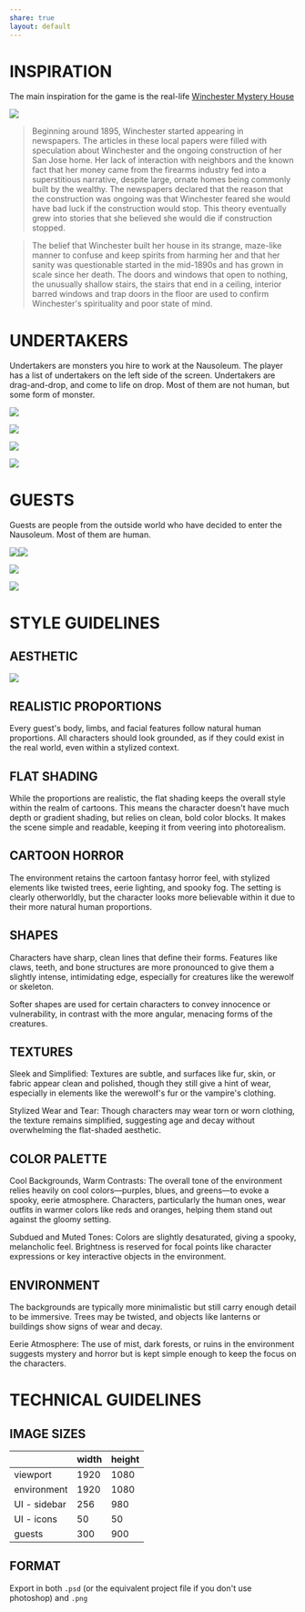 ```yaml
---
share: true
layout: default
---
```


# INSPIRATION

The main inspiration for the game is the real-life [Winchester Mystery House](https://winchestermysteryhouse.com)

![](Attachments/winchester-front-of-house.jpg)

> Beginning around 1895, Winchester started appearing in newspapers. The articles in these local papers were filled with speculation about Winchester and the ongoing construction of her San Jose home. Her lack of interaction with neighbors and the known fact that her money came from the firearms industry fed into a superstitious narrative, despite large, ornate homes being commonly built by the wealthy. The newspapers declared that the reason that the construction was ongoing was that Winchester feared she would have bad luck if the construction would stop. This theory eventually grew into stories that she believed she would die if construction stopped.

> The belief that Winchester built her house in its strange, maze-like manner to confuse and keep spirits from harming her and that her sanity was questionable started in the mid-1890s and has grown in scale since her death. The doors and windows that open to nothing, the unusually shallow stairs, the stairs that end in a ceiling, interior barred windows and trap doors in the floor are used to confirm Winchester's spirituality and poor state of mind.

# UNDERTAKERS

Undertakers are monsters you hire to work at the Nausoleum. The player has a list of undertakers on the left side of the screen. Undertakers are drag-and-drop, and come to life on drop. Most of them are not human, but some form of monster.

![](Attachments/skelly_arm.png)

![](Attachments/SparklyVampire.png)

![](Attachments/spider_sisters.png)

![](Attachments/therewolf.png)

# GUESTS

Guests are people from the outside world who have decided to enter the Nausoleum. Most of them are human.

![](Attachments/project_1_en-20240925095903554.webp)![](Attachments/project_1_en-20240925095852168.webp)

![](Attachments/project_1_en-20240925095835766.webp)

![](Attachments/project_1_en-20240925095819901.webp)

# STYLE GUIDELINES

## AESTHETIC

![](Attachments/bj.gif)

## REALISTIC PROPORTIONS

Every guest's body, limbs, and facial features follow natural human proportions. All characters should look grounded, as if they could exist in the real world, even within a stylized context.

## FLAT SHADING

While the proportions are realistic, the flat shading keeps the overall style within the realm of cartoons. This means the character doesn't have much depth or gradient shading, but relies on clean, bold color blocks. It makes the scene simple and readable, keeping it from veering into photorealism.

## CARTOON HORROR

The environment retains the cartoon fantasy horror feel, with stylized elements like twisted trees, eerie lighting, and spooky fog. The setting is clearly otherworldly, but the character looks more believable within it due to their more natural human proportions.

## SHAPES

Characters have sharp, clean lines that define their forms. Features like claws, teeth, and bone structures are more pronounced to give them a slightly intense, intimidating edge, especially for creatures like the werewolf or skeleton.

Softer shapes are used for certain characters to convey innocence or vulnerability, in contrast with the more angular, menacing forms of the creatures.

## TEXTURES

Sleek and Simplified: Textures are subtle, and surfaces like fur, skin, or fabric appear clean and polished, though they still give a hint of wear, especially in elements like the werewolf's fur or the vampire's clothing.

Stylized Wear and Tear: Though characters may wear torn or worn clothing, the texture remains simplified, suggesting age and decay without overwhelming the flat-shaded aesthetic.

## COLOR PALETTE

Cool Backgrounds, Warm Contrasts: The overall tone of the environment relies heavily on cool colors—purples, blues, and greens—to evoke a spooky, eerie atmosphere. Characters, particularly the human ones, wear outfits in warmer colors like reds and oranges, helping them stand out against the gloomy setting.

Subdued and Muted Tones: Colors are slightly desaturated, giving a spooky, melancholic feel. Brightness is reserved for focal points like character expressions or key interactive objects in the environment.

## ENVIRONMENT

The backgrounds are typically more minimalistic but still carry enough detail to be immersive. Trees may be twisted, and objects like lanterns or buildings show signs of wear and decay.

Eerie Atmosphere: The use of mist, dark forests, or ruins in the environment suggests mystery and horror but is kept simple enough to keep the focus on the characters.

# TECHNICAL GUIDELINES

## IMAGE SIZES

| | width | height |
| ------------ | ----- | ------ |
| viewport | 1920 | 1080 |
| environment | 1920 | 1080 |
| UI - sidebar | 256 | 980 |
| UI - icons | 50 | 50 |
| guests | 300 | 900 |

## FORMAT

Export in both `.psd` (or the equivalent project file if you don't use photoshop) and `.png`
